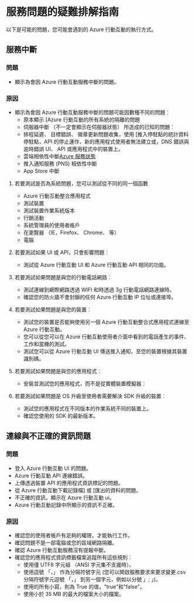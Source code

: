<properties 
   pageTitle="疑難排解指南-服務 azure 行動互動" 
   description="疑難排解指南 Azure 行動互動" 
   services="mobile-engagement" 
   documentationCenter="" 
   authors="piyushjo" 
   manager="dwrede" 
   editor=""/>

<tags
   ms.service="mobile-engagement"
   ms.devlang="na"
   ms.topic="article"
   ms.tgt_pltfrm="mobile-multiple"
   ms.workload="mobile" 
   ms.date="08/19/2016"
   ms.author="piyushjo"/>

# <a name="troubleshooting-guide-for-service-issues"></a>服務問題的疑難排解指南

以下是可能的問題，您可能會遇到的 Azure 行動互動的執行方式。

## <a name="service-outages"></a>服務中斷

### <a name="issue"></a>問題
- 顯示為會因 Azure 行動互動服務中斷的問題。

### <a name="causes"></a>原因
- 顯示為會因 Azure 行動互動服務中斷的問題可能因數種不同的問題︰
    - 原本顯示 [Azure 行動互動的所有系統的隔離的問題
    - 伺服器中斷 （不一定會顯示在伺服器狀態） 所造成的已知的問題︰
    - 排程延遲、 目標錯誤、 徽章更新問題收集，使用 [推入停駐點的統計資料停駐點，API 的停止運作，新的應用程式使用者無法建立或，DNS 錯誤與逾時錯誤 UI、 API 或應用程式中的裝置上。
    - 雲端相依性中斷[Azure 服務狀態](http://status.azure.com/)
    - 推入通知服務 (PNS) 相依性中斷
    - App Store 中斷

1) 若要測試是否為系統問題，您可以測試從不同的同一個函數
   
   - Azure 行動互動整合應用程式
   - 測試裝置
   - 測試裝置作業系統版本
   - 行銷活動
   - 系統管理員的使用者帳戶
   - 在瀏覽器 （IE，Firefox、 Chrome、 等）
   - 電腦

2) 若要測試如果 UI 或 API，只會影響問題︰

   - 測試從 Azure 行動互動 UI 和 Azure 行動互動 API 相同的功能。

3) 若要測試如果問題是與您的行動電話網路︰

   - 測試連線到網際網路透過 WIFI 和時透過 3g 行動電話網路連線時。
   - 確認您的防火牆不會封鎖的任何 Azure 行動互動 IP 位址或連接埠。

4) 若要測試如果問題是與您的裝置︰

   - 測試您的裝置是否能夠使用另一個 Azure 行動互動整合式應用程式連線至 Azure 行動互動。
   - 您可以從您可以在 Azure 行動互動使用者介面中看到的電話產生的事件、 工作和當機的測試。 
   - 測試您可以從 Azure 行動互動 UI 傳送推入通知，至您的裝置根據其裝置識別碼。 

5) 若要測試如果問題是與您的應用程式︰

   - 安裝並測試您的應用程式，而不是從實體裝置模擬器︰
   
6) 若要測試如果問題是 OS 升級至使用者需要解決 SDK 升級的裝置︰

   - 測試您的應用程式在不同版本的作業系統不同的裝置上。
   - 確認您使用的 SDK 的最新版本。
 
## <a name="connectivity-and-incorrect-information-issues"></a>連線與不正確的資訊問題

### <a name="issue"></a>問題
- 登入 Azure 行動互動 UI 的問題。
- Azure 行動互動 API 連線錯誤。
- 上傳透過裝置 API 的應用程式資訊標記的問題。
- 從 Azure 行動互動下載記錄檔] 或 [匯出的資料的問題。
- 不正確的資訊，顯示在 Azure 行動互動 ui。
- Azure 行動互動記錄中所顯示的資訊不正確。

### <a name="causes"></a>原因
* 確認您的使用者帳戶有足夠的權限，才能執行工作。
* 確認問題不是一部電腦或您的區域網路隔離。
* 確認 Azure 行動互動服務沒有提報中斷。
* 確認您的應用程式資訊標籤檔案追蹤所有這些規則︰
    - 使用僅 UTF8 字元組 （ANSI 字元集不支援時）。
    - 使用逗號 「，」 作為分隔符號字元 (您可以開啟服務要求來要求變更.csv 分隔符號字元逗號 「，」 到另一個字元，例如以分號 」; 」)。
    - 使用的所有小寫，則為 True 的值，"true"和"false"。
    - 使用小於 35 MB 的最大的檔案大小的檔案。
 
